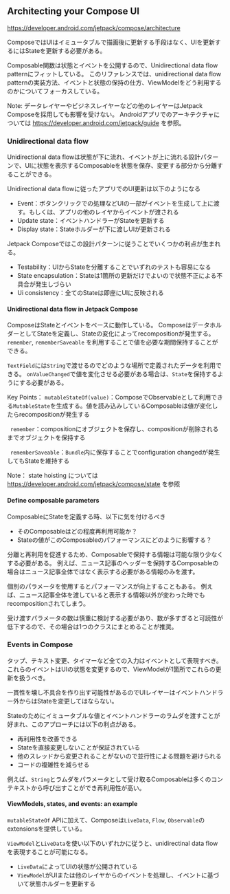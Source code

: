 ## Architecting your Compose UI

https://developer.android.com/jetpack/compose/architecture

ComposeではUIはイミュータブルで描画後に更新する手段はなく、UIを更新するにはStateを更新する必要がある。

Composable関数は状態とイベントを公開するので、Unidirectional data flow patternにフィットしている。
このリファレンスでは、unidirectional data flow patternの実装方法、イベントと状態の保持の仕方、ViewModelをどう利用するのかについてフォーカスしている。

Note: データレイヤーやビジネスレイヤーなどの他のレイヤーはJetpack Composeを採用しても影響を受けない。
Androidアプリでのアーキテクチャについては https://developer.android.com/jetpack/guide を参照。

### Unidirectional data flow

Unidirectional data flowは状態が下に流れ、イベントが上に流れる設計パターンで、UIに状態を表示するComposableを状態を保存、変更する部分から分離することができる。

Unidirectional data flowに従ったアプリでのUI更新は以下のようになる

* Event：ボタンクリックでの処理などUIの一部がイベントを生成して上に渡す。もしくは、アプリの他のレイヤからイベントが渡される
* Update state：イベントハンドラーがStateを更新する
* Display state：Stateホルダーが下に渡しUIが更新される

Jetpack Composeではこの設計パターンに従うことでいくつかの利点が生まれる。

* Testability：UIからStateを分離することでいずれのテストも容易になる
* State encapsulation：Stateは1箇所の更新だけでよいので状態不正による不具合が発生しづらい
* Ui consistency：全てのStateは即座にUIに反映される

#### Unidirectional data flow in Jetpack Compose

ComposeはStateとイベントをベースに動作している。
ComposeはデータホルダーとしてStateを定義し、Stateの変化によってrecompositionが発生する。
`remember`, `rememberSaveable` を利用することで値を必要な期間保持することができる。

`TextField`には`String`で渡せるのでどのような場所で定義されたデータを利用できる。
`onValueChanged`で値を変化させる必要がある場合は、`State`を保持するようにする必要がある。

Key Points：
`mutableStateOf(value)`：ComposeでObservableとして利用できる`MutableState`を生成する。値を読み込みしているComposableは値が変化したらrecompositionが発生する

` remember`：compositionにオブジェクトを保存し、compositionが削除されるまでオブジェクトを保持する

` rememberSaveable`：`Bundle`内に保存することでconfiguration changedが発生してもStateを維持する

Note： state hoisting については https://developer.android.com/jetpack/compose/state を参照

#### Define composable parameters

ComposableにStateを定義する時、以下に気を付けるべき

* そのComposableはどの程度再利用可能か？
* Stateの値がこのComposableのパフォーマンスにどのように影響する？

分離と再利用を促進するため、Composableで保持する情報は可能な限り少なくする必要がある。
例えば、ニュース記事のヘッダーを保持するComposableの場合はニュース記事全体ではなく表示する必要がある情報のみを渡す。

個別のパラメータを使用するとパフォーマンスが向上することもある。
例えば、ニュース記事全体を渡していると表示する情報以外が変わった時でもrecompositionされてしまう。

受け渡すパラメータの数は慎重に検討する必要があり、数が多すぎると可読性が低下するので、その場合は1つのクラスにまとめることが推奨。

### Events in Compose

タップ、テキスト変更、タイマーなど全ての入力はイベントとして表現すべき。
これらのイベントはUIの状態を変更するので、ViewModelが1箇所でこれらの更新を扱うべき。

一貫性を壊し不具合を作り出す可能性があるのでUIレイヤーはイベントハンドラー外からはStateを変更してはならない。

Stateのためにイミュータブルな値とイベントハンドラーのラムダを渡すことが好まれ、このアプローチには以下の利点がある。

* 再利用性を改善できる
* Stateを直接変更しないことが保証されている
* 他のスレッドから変更されることがないので並行性による問題を避けられる
* コードの複雑性を減らせる

例えば、`String`とラムダをパラメータとして受け取るComposableは多くのコンテキストから呼び出すことができ再利用性が高い。

#### ViewModels, states, and events: an example

`mutableStateOf` APIに加えて、Composeは`LiveData`, `Flow`, `Observable`のextensionsを提供している。

`ViewModel`と`LiveData`を使い以下のいずれかに従うと、unidirectinal data flowを表現することが可能になる。

* `LiveData`によってUIの状態が公開されている
* `ViewModel`がUIまたは他のレイヤからのイベントを処理し、イベントに基づいて状態ホルダーを更新する
